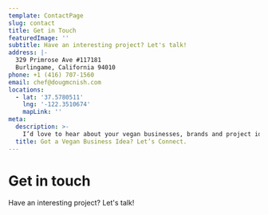 ```yaml
---
template: ContactPage
slug: contact
title: Get in Touch
featuredImage: ''
subtitle: Have an interesting project? Let's talk!
address: |-
  329 Primrose Ave #117181
  Burlingame, California 94010
phone: +1 (416) 707-1560
email: chef@dougmcnish.com
locations:
  - lat: '37.5780511'
    lng: '-122.3510674'
    mapLink: ''
meta:
  description: >-
    I’d love to hear about your vegan businesses, brands and project ideas. Contact me to collaborate on all things plant based cooking and vegan restaurant related.
  title: Got a Vegan Business Idea? Let’s Connect.
---
```

# Get in touch

Have an interesting project? Let's talk!
